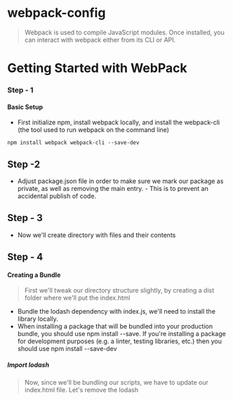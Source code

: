 # webpack-config
> Webpack is used to compile JavaScript modules. Once installed, you can interact with webpack either from its CLI or API. 

# Getting Started with WebPack

### Step - 1

#### Basic Setup
-  First initialize npm, install webpack locally, and install the webpack-cli (the tool used to run webpack on the command line)

```
npm install webpack webpack-cli --save-dev
```

## Step -2 
- Adjust package.json file in order to make sure we mark our package as private, as well as removing the main entry. - This is to prevent an accidental publish of code. 

## Step - 3
- Now we'll create directory with files and their contents

## Step - 4 

#### Creating a Bundle
> First we'll tweak our directory structure slightly, by creating a dist folder where we'll put the index.html
- Bundle the lodash dependency with index.js, we'll need to install the library locally.
- When installing a package that will be bundled into your production bundle, you should use npm install --save. If you're installing a package for development purposes (e.g. a linter, testing libraries, etc.) then you should use npm install --save-dev

##### Import lodash
> Now, since we'll be bundling our scripts, we have to update our index.html file. Let's remove the lodash <script>, as we now import it, and modify the other <script> tag to load the bundle, instead of the raw ./src file:
 
 ```
 npm install --save lodash
 ```

## Step - 5

#### Run WebPack
>  let's run npx webpack, which will take our script at src/index.js as the entry point, and will generate dist/main.js as the output. The npx command, which ships with Node 8.2/npm 5.2.0 or higher, runs the webpack binary (./node_modules/.bin/webpack) of the webpack package we installed in the beginning.
- Open index.html from the dist directory in your browser and, if everything went right, you should see the following text: 'Hello webpack'.

```
 npx webpack
```

## Step - 6
 #### Using a Configuration

 > As of version 4, webpack doesn't require any configuration, but most projects will need a more complex setup, which is why webpack supports a configuration file. This is much more efficient than having to manually type in a lot of commands in the terminal, so let's create one.
 - Run the build again but instead using our new configuration file:

 ```
 npx webpack --config webpack.config.js
 ```
 - A configuration file allows far more flexibility than CLI usage. We can specify loader rules, plugins, resolve options and many other enhancements this way.

 ## Step - 7

 #### NPM Scripts
 > Given it's not particularly fun to run a local copy of webpack from the CLI.
 - Set up a little shortcut by adding npm script on package.json file
 - Now the npm run build command can be used in place of the npx command used earlier. 
 - Note that within scripts we can reference locally installed npm packages by name the same way we did with npx. 
 - Run the command and see if your script alias works:
  
  ```
  npx run build
  ```

  # Setting up HtmlWebpackPlugin
  > All the distribution files will be placed in /dist directory. 
  > Files should not manually be created in the /dist folder, as there's a risk they will be overwritten. 
  > Therefore, install the HtmlWebpackPlugin to automatically create the index.html file in the /dist directory.

#### Instructions followed
- When creating HTMLWebpackPlugin, [setting up HtmlWebpackPlugin](https://webpack.js.org/guides/output-management/#setting-up-htmlwebpackplugin) intructions and notes were used in setting up this project.

  ## Step - 1

  #### Install webpack.config.js file:

  ```
  npm install --save-dev html-webpack-plugin
  ```
 ## Step - 2
- Add htmlpackage plugin and include it on the webpack.config.js file
- run and build the htmlwebpack plugin using the following command

```
npm run build
```
- After running the build HtmlWebpackPlugin by default will generate its own index.html file, even though already there's one in the dist/ folder. This means that it will replace the initial index.html file with a newly generated one.

## Step - 3

#### Cleaning up the /dist folder
- General it's good practice to clean the /dist folder before each build, so that only used files will be generated. - That is done using output.clean option on the webpack.config.js file
 - Run npm run build to clean directory

 ## Step - 4
 #### Modify webpack.config.js
 - Modify webpack.config.js to point HtmlWebpackPlugin towards your template created
